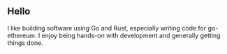 ## Hello
I like building software using Go and Rust, especially writing code for go-ethereum. I enjoy being hands-on with development and generally getting things done.

